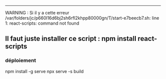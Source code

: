 ----------------
WARNING : Si il y a cette erreur
/var/folders/jc/p660l16d6bj2sh6rfl2khpp80000gn/T/start-e7beecb7.sh: line 1: react-scripts: command not found

Il faut juste installer ce script :
npm install react-scripts
-----------------

### déploiement
npm install -g serve
npx serve -s build 
